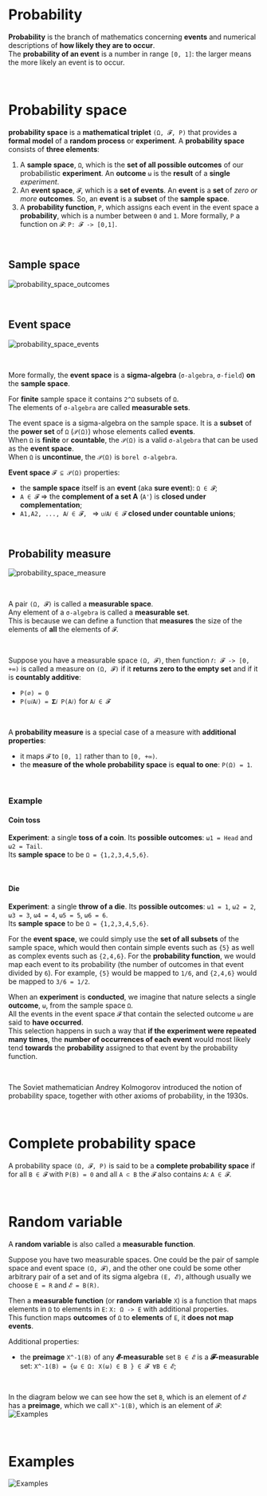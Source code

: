 # Probability
**Probability** is the branch of mathematics concerning **events** and numerical descriptions of **how likely they are to occur**.<br>
The **probability of an event** is a number in range `[0, 1]`: the larger means the more likely an event is to occur.<br>

<br>

# Probability space
**probability space** is a **mathematical triplet** `(Ω, 𝓕, P)` that provides a **formal model** of a **random process** or **experiment**.
A **probability space** consists of **three elements**:
1. A **sample space**, `Ω`, which is the **set of all possible outcomes** of our probabilistic **experiment**. An **outcome** `ω` is the **result** of a **single** *experiment*.
2. An **event space**, `𝓕`, which is a **set of events**. An **event** is a **set** of *zero or more* **outcomes**. So, an **event** is a **subset** of the **sample space**.
3. A **probability function**, `P`, which assigns each event in the event space a **probability**, which is a number between `0` and `1`. More formally, `P` a function on `𝓕`: `P: 𝓕 -> [0,1]`.

<br>

## Sample space
![probability_space_outcomes](/img/probability_space_outcomes.jpeg)

<br>

## Event space
![probability_space_events](/img/probability_space_events.jpeg)

<br>

More formally, the **event space** is a **sigma-algebra** (`σ-algebra`, `σ-field`) **on** the **sample space**.

For **finite** sample space it contains `2^Ω` subsets of `Ω`.<br>
The elements of `σ-algebra` are called **measurable sets**.<br>

The event space is a sigma-algebra on the sample space. It is a **subset** of the **power set** of `Ω` (`𝒫(Ω)`) whose elements called **events**.<br>
When `Ω` is **finite** or **countable**, the `𝒫(Ω)` is a valid `σ-algebra` that can be used as the **event space**.<br>
When `Ω` is **uncontinue**, the `𝒫(Ω)` is `borel σ-algebra`.<br>

**Event space** `𝓕 ⊆ 𝒫(Ω)` properties:
- the **sample space** itself is an **event** (aka **sure event**): `Ω ∈ 𝓕`;
- `A ∈ 𝓕` => the **complement of a set A** (`A'`) is **closed under complementation**;
- `A1,A2, ..., A𝑖 ∈ 𝓕, ` => `∪𝑖A𝑖 ∈ 𝓕` **closed under countable unions**;

<br>

## Probability measure
![probability_space_measure](/img/probability_space_measure.jpeg)

<br>

A pair `(Ω, 𝓕)` is called a **measurable space**.<br>
Any element of a `σ-algebra` is called a **measurable set**.<br>
This is because we can define a function that **measures** the size of the elements of **all** the elements of `𝓕`.<br>

<br>

Suppose you have a measurable space `(Ω, 𝓕)`, then function `𝑓: 𝓕 -> [0, +∞)` is called a measure on `(Ω, 𝓕)` if it **returns zero to the empty set** and if it is **countably additive**:
- `P(∅) = 0`
- `P(∪𝑖A𝑖) = 𝚺𝑖 P(A𝑖)` for `A𝑖 ∈ 𝓕`

<br>

A **probability measure** is a special case of a measure with **additional properties**:
- it maps `𝓕` to `[0, 1]` rather than to `[0, +∞)`.<br>
- the **measure of the whole probability space** is **equal to one**: `P(Ω) = 1`.<br>

<br>

### Example

#### Coin toss
**Experiment**: a single **toss of a coin**. Its **possible outcomes**: `ω1 = Head` and `ω2 = Tail`.<br>
Its **sample space** to be `Ω = {1,2,3,4,5,6}`.

<br>

#### Die
**Experiment**: a single **throw of a die**. Its **possible outcomes**: `ω1 = 1`, `ω2 = 2`, `ω3 = 3`, `ω4 = 4`, `ω5 = 5`, `ω6 = 6`.<br>
Its **sample space** to be `Ω = {1,2,3,4,5,6}`.<br>

For the **event space**, we could simply use the **set of all subsets** of the sample space, which would then contain simple events such as `{5}` as well as complex events such as `{2,4,6}`.
For the **probability function**, we would map each event to its probability (the number of outcomes in that event divided by `6`). For example, `{5}` would be mapped to `1/6`, and `{2,4,6}` would be mapped to `3/6 = 1/2`.

When an **experiment** is **conducted**, we imagine that nature selects a single **outcome**, `ω`, from the sample space `Ω`.<br>
All the events in the event space `𝓕` that contain the selected outcome `ω` are said to **have occurred**.<br>
This selection happens in such a way that **if the experiment were repeated many times**, the **number of occurrences of each event** would most likely tend **towards** the **probability** assigned to that event by the probability function.

<br>

The Soviet mathematician Andrey Kolmogorov introduced the notion of probability space, together with other axioms of probability, in the 1930s.<br>

<br>

# Complete probability space
A probability space `(Ω, 𝓕, P)` is said to be a **complete probability space** if for all `B ∈ 𝓕` with `P(B) = 0` and all `A ⊂ B` the `𝓕` also contains `A`: `A ∈ 𝓕`. 

<br>

# Random variable
A **random variable** is also called a **measurable function**.<br>

Suppose you have two measurable spaces. One could be the pair of sample space and event space `(Ω, 𝓕)`, and the other one could be some other arbitrary pair of a set and of its sigma algebra `(E, 𝓔)`, although usually we choose `E = R` and `𝓔 = B(R)`.<br>

Then a **measurable function** (or **random variable** `X`) is a function that maps elements in `Ω` to elements in `E`: `X: Ω -> E` with additional properties.<br>
This function maps **outcomes** of `Ω` to **elements** of `E`, it **does not map events**.<br>

Additional properties:
- the **preimage** `X^-1(B)` of any **𝓔-measurable** set `B ∈ 𝓔` is a **𝓕-measurable** set: `X^-1(B) = {ω ∈ Ω: X(ω) ∈ B } ∈ 𝓕 ∀B ∈ 𝓔`;

<br>

In the diagram below we can see how the set `B`, which is an element of `𝓔` has a **preimage**, which we call `X^-1(B)`, which is an element of `𝓕`:
![Examples](/img/probability_space_random_variable.jpeg)

<br>

# Examples
![Examples](/img/pspace_examples.jpeg)

